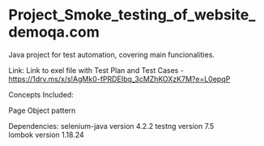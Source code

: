 # Project_Smoke_testing_of_website_demoqa.com

Java project for test automation, covering main funcionalities. 

Link:
Link to exel file with Test Plan and Test Cases - https://1drv.ms/x/s!AgMk0-fPRDEIbq_3cMZhKOXzK7M?e=L0epqP

Concepts Included:

Page Object pattern

Dependencies:
selenium-java version 4.2.2
testng version 7.5    
lombok version 1.18.24


